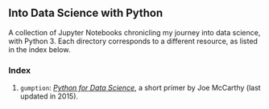 ## Into Data Science with Python

A collection of Jupyter Notebooks chronicling my journey into data science, with Python 3. Each directory corresponds to a different resource, as listed in the index below.

### Index

1. `gumption`: *[Python for Data Science](http://nbviewer.jupyter.org/github/gumption/Python_for_Data_Science/blob/master/Python_for_Data_Science_all.ipynb)*, a short primer by Joe McCarthy (last updated in 2015).

